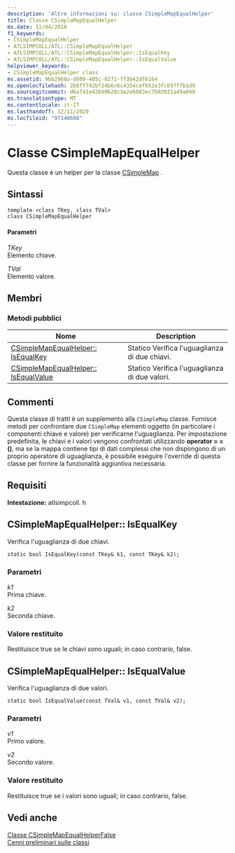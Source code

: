 ```yaml
---
description: 'Altre informazioni su: classe CSimpleMapEqualHelper'
title: Classe CSimpleMapEqualHelper
ms.date: 11/04/2016
f1_keywords:
- CSimpleMapEqualHelper
- ATLSIMPCOLL/ATL::CSimpleMapEqualHelper
- ATLSIMPCOLL/ATL::CSimpleMapEqualHelper::IsEqualKey
- ATLSIMPCOLL/ATL::CSimpleMapEqualHelper::IsEqualValue
helpviewer_keywords:
- CSimpleMapEqualHelper class
ms.assetid: 9bb2968a-d609-405c-8272-ff3b42df6164
ms.openlocfilehash: 2b8ff742bf24b6c6c4354cef652e3fc697ffb1d9
ms.sourcegitcommit: d6af41e42699628c3e2e6063ec7b03931a49a098
ms.translationtype: MT
ms.contentlocale: it-IT
ms.lasthandoff: 12/11/2020
ms.locfileid: "97140608"
---
```

# <a name="csimplemapequalhelper-class"></a>Classe CSimpleMapEqualHelper

Questa classe è un helper per la classe [CSimpleMap](../../atl/reference/csimplemap-class.md) .

## <a name="syntax"></a>Sintassi

```
template <class TKey, class TVal>
class CSimpleMapEqualHelper
```

#### <a name="parameters"></a>Parametri

*TKey*<br/>
Elemento chiave.

*TVal*<br/>
Elemento valore.

## <a name="members"></a>Membri

### <a name="public-methods"></a>Metodi pubblici

|Nome|Description|
|----------|-----------------|
|[CSimpleMapEqualHelper:: IsEqualKey](#isequalkey)|Statico Verifica l'uguaglianza di due chiavi.|
|[CSimpleMapEqualHelper:: IsEqualValue](#isequalvalue)|Statico Verifica l'uguaglianza di due valori.|

## <a name="remarks"></a>Commenti

Questa classe di tratti è un supplemento alla `CSimpleMap` classe. Fornisce metodi per confrontare due `CSimpleMap` elementi oggetto (in particolare i componenti chiave e valore) per verificarne l'uguaglianza. Per impostazione predefinita, le chiavi e i valori vengono confrontati utilizzando **operator = = ()**, ma se la mappa contiene tipi di dati complessi che non dispongono di un proprio operatore di uguaglianza, è possibile eseguire l'override di questa classe per fornire la funzionalità aggiuntiva necessaria.

## <a name="requirements"></a>Requisiti

**Intestazione:** atlsimpcoll. h

## <a name="csimplemapequalhelperisequalkey"></a><a name="isequalkey"></a> CSimpleMapEqualHelper:: IsEqualKey

Verifica l'uguaglianza di due chiavi.

```
static bool IsEqualKey(const TKey& k1, const TKey& k2);
```

### <a name="parameters"></a>Parametri

*k1*<br/>
Prima chiave.

*k2*<br/>
Seconda chiave.

### <a name="return-value"></a>Valore restituito

Restituisce true se le chiavi sono uguali; in caso contrario, false.

## <a name="csimplemapequalhelperisequalvalue"></a><a name="isequalvalue"></a> CSimpleMapEqualHelper:: IsEqualValue

Verifica l'uguaglianza di due valori.

```
static bool IsEqualValue(const TVal& v1, const TVal& v2);
```

### <a name="parameters"></a>Parametri

*v1*<br/>
Primo valore.

*v2*<br/>
Secondo valore.

### <a name="return-value"></a>Valore restituito

Restituisce true se i valori sono uguali; in caso contrario, false.

## <a name="see-also"></a>Vedi anche

[Classe CSimpleMapEqualHelperFalse](../../atl/reference/csimplemapequalhelperfalse-class.md)<br/>
[Cenni preliminari sulle classi](../../atl/atl-class-overview.md)
